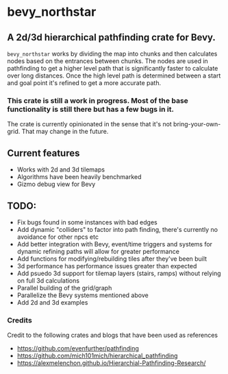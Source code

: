 # bevy_northstar
## A 2d/3d hierarchical pathfinding crate for Bevy. 

`bevy_northstar` works by dividing the map into chunks and then calculates nodes based on the entrances between chunks. The nodes are used in pathfinding to get a higher level path that is significantly faster to calculate over long distances. Once the high level path is determined between a start and goal point it's refined to get a more accurate path.

### This crate is still a work in progress. Most of the base functionality is still there but has a few bugs in it.

The crate is currently opinionated in the sense that it's not bring-your-own-grid. That may change in the future.

## Current features
* Works with 2d and 3d tilemaps
* Algorithms have been heavily benchmarked
* Gizmo debug view for Bevy

## TODO:
* Fix bugs found in some instances with bad edges
* Add dynamic "colliders" to factor into path finding, there's currently no avoidance for other npcs etc
* Add better integration with Bevy, event/time triggers and systems for dynamic refining paths will allow for greater performance
* Add functions for modifying/rebuilding tiles after they've been built
* 3d performance has performance issues greater than expected
* Add psuedo 3d support for tilemap layers (stairs, ramps) without relying on full 3d calculations
* Parallel building of the grid/graph
* Parallelize the Bevy systems mentioned above
* Add 2d and 3d examples


### Credits
Credit to the following crates and blogs that have been used as references
* https://github.com/evenfurther/pathfinding
* https://github.com/mich101mich/hierarchical_pathfinding
* https://alexmelenchon.github.io/Hierarchial-Pathfinding-Research/
